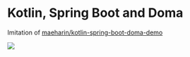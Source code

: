 # Kotlin, Spring Boot and Doma

Imitation of [maeharin/kotlin-spring-boot-doma-demo](https://github.com/maeharin/kotlin-spring-boot-doma-demo)


<img src="https://raw.githubusercontent.com/aytdm/imagebox/master/081546.png" wigth="450">
